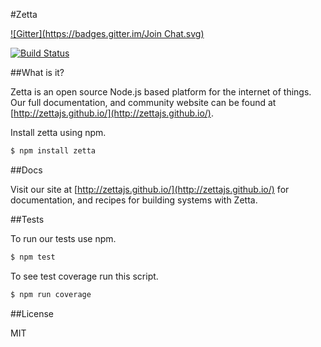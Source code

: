 #Zetta 

[![Gitter](https://badges.gitter.im/Join Chat.svg)](https://gitter.im/zettajs/zetta?utm_source=badge&utm_medium=badge&utm_campaign=pr-badge&utm_content=badge)

[![Build Status](https://travis-ci.org/zettajs/zetta.svg?branch=master)](https://travis-ci.org/zettajs/zetta) 

##What is it?

Zetta is an open source Node.js based platform for the internet of things. Our full documentation, and community website can be found at [http://zettajs.github.io/](http://zettajs.github.io/).

Install zetta using npm.

```bash
$ npm install zetta
```
##Docs

Visit our site at [http://zettajs.github.io/](http://zettajs.github.io/) for documentation, and recipes for building systems with Zetta. 

##Tests

To run our tests use npm. 

```bash
$ npm test
```

To see test coverage run this script.

```bash
$ npm run coverage
```

##License

MIT
